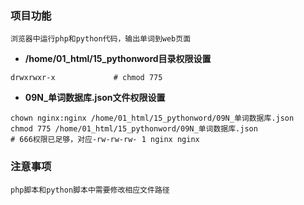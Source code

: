 ### 项目功能
```
浏览器中运行php和python代码，输出单词到web页面
```


- **/home/01_html/15_pythonword目录权限设置**
```
drwxrwxr-x             # chmod 775
```


- **09N_单词数据库.json文件权限设置**
```
chown nginx:nginx /home/01_html/15_pythonword/09N_单词数据库.json
chmod 775 /home/01_html/15_pythonword/09N_单词数据库.json                 # 666权限已足够，对应-rw-rw-rw- 1 nginx nginx
```

### 注意事项
```
php脚本和python脚本中需要修改相应文件路径
```
